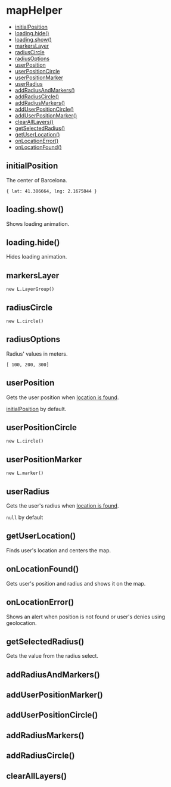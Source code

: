 # mapHelper

* [initialPosition](#initialposition)
* [loading.hide()](#loadingshow)
* [loading.show()](#loadinghide)
* [markersLayer](#markerslayer)
* [radiusCircle](#radiuscircle)
* [radiusOptions](#radiusoptions)
* [userPosition](#userposition)
* [userPositionCircle](#userpositioncircle)
* [userPositionMarker](#userpositionmarker)
* [userRadius](#userradius)
* [addRadiusAndMarkers()](#addradiusandmarkers)
* [addRadiusCircle()](#addradiuscircle)
* [addRadiusMarkers()](#addradiusmarkers)
* [addUserPositionCircle()](#adduserpositioncircle)
* [addUserPositionMarker()](#adduserpositionmarker)
* [clearAllLayers()](#clearalllayers)
* [getSelectedRadius()](#getselectedradius)
* [getUserLocation()](#getuserlocation)
* [onLocationError()](#onlocationerror)
* [onLocationFound()](#onlocationfound)

## initialPosition

The center of Barcelona.

`{ lat: 41.386664, lng: 2.1675844 }`

## loading.show()

Shows loading animation.

## loading.hide()

Hides loading animation.

## markersLayer

`new L.LayerGroup()`

## radiusCircle

`new L.circle()`

## radiusOptions

Radius' values in meters.

`[ 100, 200, 300]`

## userPosition

Gets the user position when [location is found](#onlocationfound).

[initialPosition](#initialposition) by default.

## userPositionCircle

`new L.circle()`

## userPositionMarker

`new L.marker()`

## userRadius

Gets the user's radius when [location is found](#onlocationfound).

`null` by default

## getUserLocation()

Finds user's location and centers the map.

## onLocationFound()

Gets user's position and radius and shows it on the map.

## onLocationError()

Shows an alert when position is not found or user's denies using geolocation.

## getSelectedRadius()

Gets the value from the radius select.

## addRadiusAndMarkers()

## addUserPositionMarker()

## addUserPositionCircle()

## addRadiusMarkers()

## addRadiusCircle()

## clearAllLayers()
